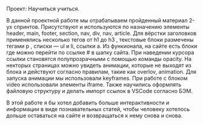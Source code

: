 Проект: Научиться учиться.

В данной проектной работе мы отрабатываем пройденный материал 2-ух спринтов. Присутствуют и используются по назначению элементы header, main, footer, section, nav, div, nav, article. Для вёрстки заголовков применялись несколько тегов от h1 до h3 , текстовые блоки размечены тегами p , списки — ul и li, ссылки a. Из функионала, на сайте есть блоки где можно перейти по ссылке # в шапку сайта. При наведении курсора ссылки становятся полупрозрачными с помощью команды opacity. На некторых страницах можно увидеть анимации, которые не выходят из блока и действуют согласно правилам, такие как overlov, animation. Для запуска анимации мы использовали keyframes. При работе с блоком video использовали элементы iframe. Также научились оформлять файловую структуру и делать импорт ссылок в VSCode согласно БЭМ.  

В этой работе я бы хотел добавить больше интерактивности и информации в виде познавательных статей, чтобы человеку хотелось дольше оставаться на сайте и возвращаться к нему снова и снова.
